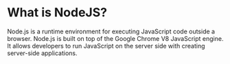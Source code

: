 # What is NodeJS?

Node.js is a runtime environment for executing JavaScript code outside a browser. Node.js is built on top of the Google Chrome V8 JavaScript engine. It allows developers to run JavaScript on the server side with creating server-side applications.